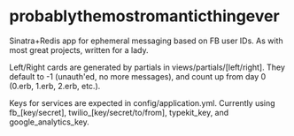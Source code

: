 probablythemostromanticthingever
================================

Sinatra+Redis app for ephemeral messaging based on FB user IDs.
As with most great projects, written for a lady.

Left/Right cards are generated by partials in views/partials/[left/right].
They default to -1 (unauth'ed, no more messages), and count up from
day 0 (0.erb, 1.erb, 2.erb, etc.).

Keys for services are expected in config/application.yml. Currently
using fb_[key/secret], twilio_[key/secret/to/from], typekit_key, and
google_analytics_key.
